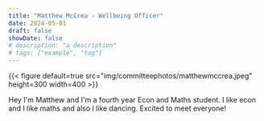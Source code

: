 ```yaml
---
title: "Matthew McCrea - Wellbeing Officer"
date: 2024-05-01
draft: false
showDate: false
# description: "a description"
# tags: ["example", "tag"]
---
```

{{< figure default=true src="img/committeephotos/matthewmccrea.jpeg" height=300 width=400 >}}

Hey I'm Matthew and I'm a fourth year Econ and Maths student. I like econ and I like maths and also l like dancing. Excited to meet everyone!
